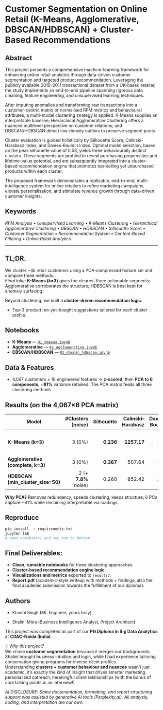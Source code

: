 # Customer Segmentation on Online Retail (K-Means, Agglomerative, DBSCAN/HDBSCAN) + Cluster-Based Recommendations

## Abstract 
This project presents a comprehensive machine-learning framework for enhancing online retail analytics through data-driven customer segmentation and targeted product recommendation. Leveraging the publicly available 2010–2011 transactional dataset from a UK-based retailer, the study implements an end-to-end pipeline spanning rigorous data cleaning, feature engineering, and unsupervised learning techniques.

After imputing anomalies and transforming raw transactions into a customer-centric matrix of normalised RFM metrics and behavioural attributes, a multi-model clustering strategy is applied. K-Means supplies an interpretable baseline; Hierarchical Agglomerative Clustering offers a nuanced multilevel perspective on customer relations; and DBSCAN/HDBSCAN detect low-density outliers to preserve segment purity.

Cluster evaluation is guided holistically by Silhouette Score, Calinski-Harabasz Index, and Davies-Bouldin Index. Optimal model selection, based on the peak silhouette value of 0.53, yields three behaviourally distinct clusters. These segments are profiled to reveal purchasing propensities and lifetime-value potential, and are subsequently integrated into a cluster-based recommendation engine that promotes top-selling yet unpurchased products within each cluster. 

The proposed framework demonstrates a replicable, end-to-end, multi-intelligence system for online retailers to refine marketing campaigns, elevate personalisation, and stimulate revenue growth through data-driven customer insights.

## Keywords
*RFM Analysis • Unsupervised Learning • K-Means Clustering • Hierarchical Agglomerative Clustering • DBSCAN • HDBSCAN • Silhouette Score • Customer Segmentation • Recommendation System • Content-Based Filtering • Online Retail Analytics*

---

## **TL;DR.** 
We cluster ~4k retail customers using a PCA-compressed feature set and compare three methods.  
*Final take:* **K-Means (k=3)** gives the clearest three actionable segments; Agglomerative corroborates the structure; HDBSCAN is best kept for anomaly surfacing.

Beyond clustering, we built a **cluster-driven recommendation logic**:
  - Top-3 product not-yet-bought suggestions tailored for each cluster profile.


## Notebooks
- **K-Means** — [`01_kmeans.ipynb`](notebooks/01_kmeans.ipynb)
- **Agglomerative** — [`02_agglomerative.ipynb`](notebooks/02_agglomerative.ipynb)
- **DBSCAN/HDBSCAN** — [`03_dbscan_hdbscan.ipynb`](notebooks/03_dbscan_hdbscan.ipynb)

## Data & Features
- 4,067 customers × 16 engineered features → **z-scored**, then **PCA to 6 components**, ~**81%** variance retained. The PCA matrix feeds all three clustering methods.

## Results (on the 4,067×6 PCA matrix)
| Model                                | #Clusters (noise) | Silhouette | Calinski–Harabasz | Davies–Bouldin | Take |
|-------------------------------------|-------------------:|-----------:|------------------:|---------------:|------|
| **K-Means (k=3)**                    | 3 (0%)            | **0.236**  | **1257.17**       | 1.37           | Tight, distinct three-segment split. :contentReference[oaicite:1]{index=1} |
| **Agglomerative (complete, k=3)**    | 3 (0%)            | **0.367**  | 507.64            | 1.27           | Highest cohesion; supports k=3 decision. |
| **HDBSCAN (min_cluster_size=50)**    | 2 (+ **7.8%** noise) | 0.260   | 852.42            | **1.15**       | Great for outlier flagging; under-segments for marketing. 

**Why PCA?** Removes redundancy, speeds clustering, keeps structure; 6 PCs capture ~81% while remaining interpretable via loadings. 

## Reproduce
```bash
pip install -r requirements.txt
jupyter lab
# open notebooks/ and run top to bottom
```

## Final Deliverables:
  - **Clean, runnable notebooks** for three clustering approaches.
  - **Cluster-based recommendation engine logic** 
  - **Visualizations and metrics** exported to `results/`.
  - **Report.pdf** (academic-style writeup with methods + findings; also the final academic submission towards the fulfillment of our diploma).


## Authors
* Khushi Singh (ML Engineer, yours truly)

* Shalini Mitra (Business Intelligence Analyst, Project Architect)

This project was completed as part of our **PG Diploma in Big Data Analytics** at **CDAC-Noida (India)**.  

💡 *Why this project?*  
We chose **customer segmentation** because it merges our backgrounds: Shalini brought business intuition and logic, while I had experience tailoring conservation giving programs for diverse client profiles.  
Understanding **clusters + customer behaviour and nuances** wasn’t just academic, it’s exactly the kind of insight that drives smarter marketing, personalized outreach, meaningful client relationships (with the bonus of cool talking points in an interview!)

*AI DISCLOSURE: Some documentation, formatting, and report structuring support was assisted by generative AI tools (Perplexity.ai). All analysis, coding, and interpretation are our own.*
